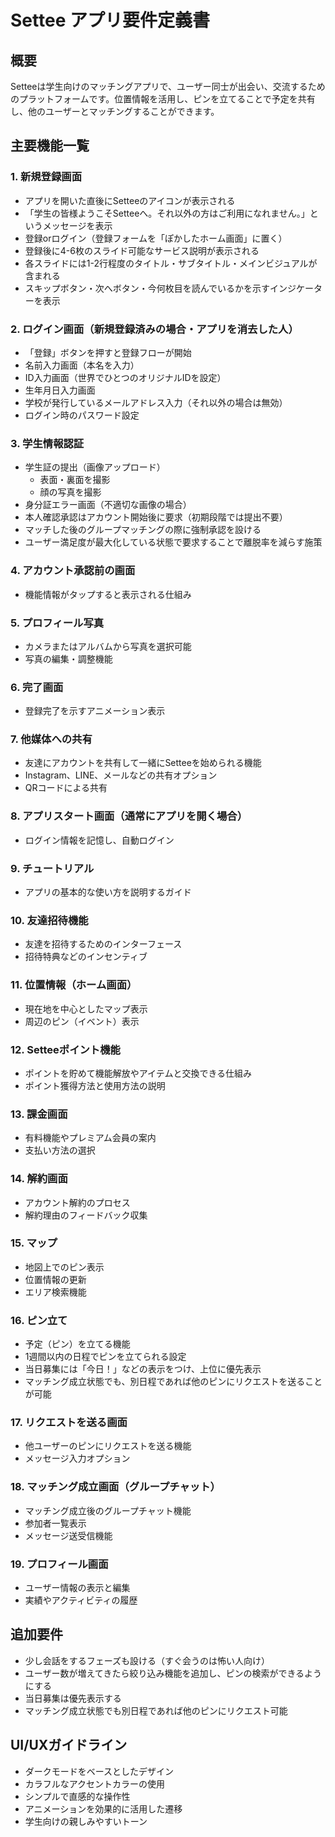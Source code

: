 # Settee アプリ要件定義書

## 概要
Setteeは学生向けのマッチングアプリで、ユーザー同士が出会い、交流するためのプラットフォームです。位置情報を活用し、ピンを立てることで予定を共有し、他のユーザーとマッチングすることができます。

## 主要機能一覧

### 1. 新規登録画面
- アプリを開いた直後にSetteeのアイコンが表示される
- 「学生の皆様ようこそSetteeへ。それ以外の方はご利用になれません。」というメッセージを表示
- 登録orログイン（登録フォームを「ぽかしたホーム画面」に置く）
- 登録後に4-6枚のスライド可能なサービス説明が表示される
- 各スライドには1-2行程度のタイトル・サブタイトル・メインビジュアルが含まれる
- スキップボタン・次へボタン・今何枚目を読んでいるかを示すインジケーターを表示

### 2. ログイン画面（新規登録済みの場合・アプリを消去した人）
- 「登録」ボタンを押すと登録フローが開始
- 名前入力画面（本名を入力）
- ID入力画面（世界でひとつのオリジナルIDを設定）
- 生年月日入力画面
- 学校が発行しているメールアドレス入力（それ以外の場合は無効）
- ログイン時のパスワード設定

### 3. 学生情報認証
- 学生証の提出（画像アップロード）
  - 表面・裏面を撮影
  - 顔の写真を撮影
- 身分証エラー画面（不適切な画像の場合）
- 本人確認承認はアカウント開始後に要求（初期段階では提出不要）
- マッチした後のグループマッチングの際に強制承認を設ける
- ユーザー満足度が最大化している状態で要求することで離脱率を減らす施策

### 4. アカウント承認前の画面
- 機能情報がタップすると表示される仕組み

### 5. プロフィール写真
- カメラまたはアルバムから写真を選択可能
- 写真の編集・調整機能

### 6. 完了画面
- 登録完了を示すアニメーション表示

### 7. 他媒体への共有
- 友達にアカウントを共有して一緒にSetteeを始められる機能
- Instagram、LINE、メールなどの共有オプション
- QRコードによる共有

### 8. アプリスタート画面（通常にアプリを開く場合）
- ログイン情報を記憶し、自動ログイン

### 9. チュートリアル
- アプリの基本的な使い方を説明するガイド

### 10. 友達招待機能
- 友達を招待するためのインターフェース
- 招待特典などのインセンティブ

### 11. 位置情報（ホーム画面）
- 現在地を中心としたマップ表示
- 周辺のピン（イベント）表示

### 12. Setteeポイント機能
- ポイントを貯めて機能解放やアイテムと交換できる仕組み
- ポイント獲得方法と使用方法の説明

### 13. 課金画面
- 有料機能やプレミアム会員の案内
- 支払い方法の選択

### 14. 解約画面
- アカウント解約のプロセス
- 解約理由のフィードバック収集

### 15. マップ
- 地図上でのピン表示
- 位置情報の更新
- エリア検索機能

### 16. ピン立て
- 予定（ピン）を立てる機能
- 1週間以内の日程でピンを立てられる設定
- 当日募集には「今日！」などの表示をつけ、上位に優先表示
- マッチング成立状態でも、別日程であれば他のピンにリクエストを送ることが可能

### 17. リクエストを送る画面
- 他ユーザーのピンにリクエストを送る機能
- メッセージ入力オプション

### 18. マッチング成立画面（グループチャット）
- マッチング成立後のグループチャット機能
- 参加者一覧表示
- メッセージ送受信機能

### 19. プロフィール画面
- ユーザー情報の表示と編集
- 実績やアクティビティの履歴

## 追加要件
- 少し会話をするフェーズも設ける（すぐ会うのは怖い人向け）
- ユーザー数が増えてきたら絞り込み機能を追加し、ピンの検索ができるようにする
- 当日募集は優先表示する
- マッチング成立状態でも別日程であれば他のピンにリクエスト可能

## UI/UXガイドライン
- ダークモードをベースとしたデザイン
- カラフルなアクセントカラーの使用
- シンプルで直感的な操作性
- アニメーションを効果的に活用した遷移
- 学生向けの親しみやすいトーン
